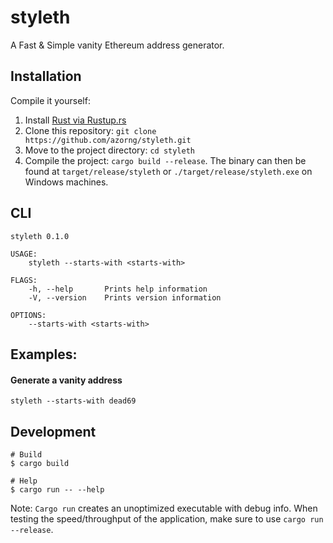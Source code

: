 # styleth

A Fast & Simple vanity Ethereum address generator.

## Installation
Compile it yourself:
1. Install [Rust via Rustup.rs](http://rustup.rs/)
2. Clone this repository: `git clone https://github.com/azorng/styleth.git`
3. Move to the project directory: `cd styleth`
4. Compile the project: `cargo build --release`. The binary can then be found at `target/release/styleth` or `./target/release/styleth.exe` on Windows machines.

## CLI

```
styleth 0.1.0

USAGE:
    styleth --starts-with <starts-with>

FLAGS:
    -h, --help       Prints help information
    -V, --version    Prints version information

OPTIONS:
    --starts-with <starts-with>
```

## Examples:

#### Generate a vanity address

```shell
styleth --starts-with dead69
```

## Development

```shell
# Build
$ cargo build

# Help
$ cargo run -- --help
```

Note: `Cargo run` creates an unoptimized executable with debug info. When testing
the speed/throughput of the application, make sure to use `cargo run --release`.
